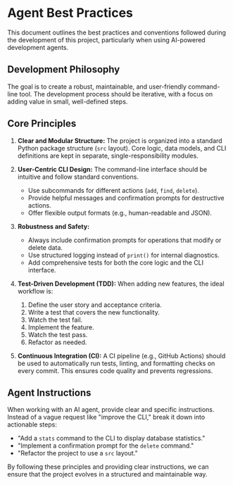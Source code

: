 
# Agent Best Practices

This document outlines the best practices and conventions followed during the development of this project, particularly when using AI-powered development agents.

## Development Philosophy

The goal is to create a robust, maintainable, and user-friendly command-line tool. The development process should be iterative, with a focus on adding value in small, well-defined steps.

## Core Principles

1.  **Clear and Modular Structure:** The project is organized into a standard Python package structure (`src` layout). Core logic, data models, and CLI definitions are kept in separate, single-responsibility modules.

2.  **User-Centric CLI Design:** The command-line interface should be intuitive and follow standard conventions.
    - Use subcommands for different actions (`add`, `find`, `delete`).
    - Provide helpful messages and confirmation prompts for destructive actions.
    - Offer flexible output formats (e.g., human-readable and JSON).

3.  **Robustness and Safety:**
    - Always include confirmation prompts for operations that modify or delete data.
    - Use structured logging instead of `print()` for internal diagnostics.
    - Add comprehensive tests for both the core logic and the CLI interface.

4.  **Test-Driven Development (TDD):** When adding new features, the ideal workflow is:
    1.  Define the user story and acceptance criteria.
    2.  Write a test that covers the new functionality.
    3.  Watch the test fail.
    4.  Implement the feature.
    5.  Watch the test pass.
    6.  Refactor as needed.

5.  **Continuous Integration (CI):** A CI pipeline (e.g., GitHub Actions) should be used to automatically run tests, linting, and formatting checks on every commit. This ensures code quality and prevents regressions.

## Agent Instructions

When working with an AI agent, provide clear and specific instructions. Instead of a vague request like "improve the CLI," break it down into actionable steps:

- "Add a `stats` command to the CLI to display database statistics."
- "Implement a confirmation prompt for the `delete` command."
- "Refactor the project to use a `src` layout."

By following these principles and providing clear instructions, we can ensure that the project evolves in a structured and maintainable way.
